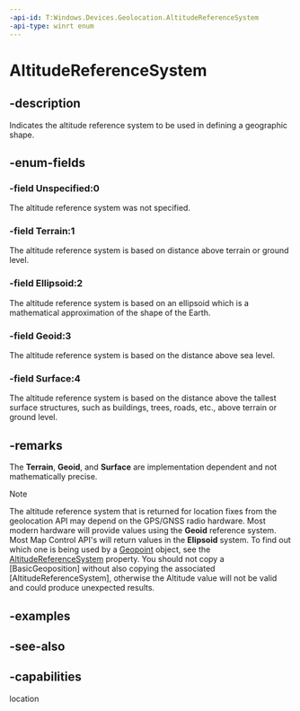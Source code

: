 ```yaml
---
-api-id: T:Windows.Devices.Geolocation.AltitudeReferenceSystem
-api-type: winrt enum
---
```


<!-- Enumeration syntax
public enum Windows.Devices.Geolocation.AltitudeReferenceSystem : int
-->

# AltitudeReferenceSystem

## -description
Indicates the altitude reference system to be used in defining a geographic shape.

## -enum-fields
### -field Unspecified:0
The altitude reference system was not specified.

### -field Terrain:1
The altitude reference system is based on distance above terrain or ground level.

### -field Ellipsoid:2
The altitude reference system is based on an ellipsoid which is a mathematical approximation of the shape of the Earth.

### -field Geoid:3
The altitude reference system is based on the distance above sea level.

### -field Surface:4
The altitude reference system is based on the distance above the tallest surface structures, such as buildings, trees, roads, etc., above terrain or ground level.


## -remarks
The **Terrain**, **Geoid**, and **Surface** are implementation dependent and not mathematically precise.

> [!NOTE]
> The altitude reference system that is returned for location fixes from the geolocation API may depend on the GPS/GNSS radio hardware. Most modern hardware will provide values using the **Geoid** reference system. Most Map Control API's will return values in the **Elipsoid** system. To find out which one is being used by a [Geopoint](geopoint.md) object, see the [AltitudeReferenceSystem](geopoint_altitudereferencesystem.md) property. You should not copy a [BasicGeoposition] without also copying the associated [AltitudeReferenceSystem], otherwise the Altitude value will not be valid and could produce unexpected results.

## -examples

## -see-also
## -capabilities
location

